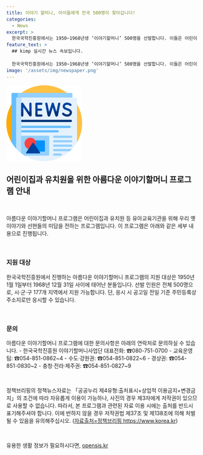 ```yaml
---
title: 이야기 할머니, 아이들에게 전국 500명이 찾아갑니다!
categories:
  - News
excerpt: >
  한국국학진흥원에서는 1950~1968년생 ‘이야기할머니’ 500명을 선발합니다. 이들은 어린이집과 유치원 등에서 옛 이야기와 미담을 전수하며 유아들에게 전통을 전해줍니다. 응시 자격 및 문의는 해당 기관으로 문의하시기 바랍니다.
feature_text: >
  ## kimp 실시간 뉴스 속보입니다.

  한국국학진흥원에서는 1950~1968년생 ‘이야기할머니’ 500명을 선발합니다. 이들은 어린이집과 유치원 등에서 옛 이야기와 미담을 전수하며 유아들에게 전통을 전해줍니다. 응시 자격 및 문의는 해당 기관으로 문의하시기 바랍니다.
image: '/assets/img/newspaper.png'
---
```


<p><img src="/assets/img/newspaper.png" alt="kimplant 속보" /></p>

<h2 data-ke-size="size26">어린이집과 유치원을 위한 아름다운 이야기할머니 프로그램 안내</h2>

<p data-ke-size="size16">&nbsp;</p>

<p>아름다운 이야기할머니 프로그램은 어린이집과 유치원 등 유아교육기관을 위해 우리 옛 이야기와 선현들의 미담을 전하는 프로그램입니다. 이 프로그램은 아래와 같은 세부 내용으로 진행됩니다.</p>

<p data-ke-size="size16">&nbsp;</p>

<h3>지원 대상</h3>

<p>한국국학진흥원에서 진행하는 아름다운 이야기할머니 프로그램의 지원 대상은 1950년 1월 1일부터 1968년 12월 31일 사이에 태어난 분들입니다. 선발 인원은 전체 500명으로, 시·군·구 177개 지역에서 지원 가능합니다. 단, 응시 시 공고일 전일 기준 주민등록상 주소지로만 응시할 수 있습니다.</p>

<p data-ke-size="size16">&nbsp;</p>

<h3>문의</h3>

<p>아름다운 이야기할머니 프로그램에 대한 문의사항은 아래의 연락처로 문의하실 수 있습니다.
- 한국국학진흥원 이야기할머니사업단 대표전화: ☎080-751-0700
- 교육운영팀: ☎054-851-0862~4
- 수도·강원권: ☎054-851-0822~6
- 경상권: ☎054-851-0830~2
- 충청·전라·제주권: ☎054-851-0827~9</p>

<p data-ke-size="size16">&nbsp;</p>

<p>정책브리핑의 정책뉴스자료는 「공공누리 제4유형:출처표시+상업적 이용금지+변경금지」의 조건에 따라 자유롭게 이용이 가능하나, 사진의 경우 제3자에게 저작권이 있으므로 사용할 수 없습니다. 따라서, 본 프로그램과 관련된 자료 이용 시에는 출처를 반드시 표기해주셔야 합니다. 이에 반하지 않을 경우 저작권법 제37조 및 제138조에 의해 처벌될 수 있음을 유의해주십시오. (<a href="https://www.korea.kr">자료출처=정책브리핑 https://www.korea.kr</a>)</p>

<p data-ke-size="size16">&nbsp;</p>
유용한 생활 정보가 필요하시다면, <a href="https://opensis.kr" rel="dofollow">opensis.kr</a>


